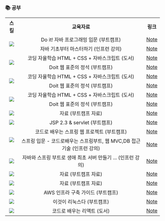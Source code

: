 <h3>📚 공부 </h3>

<table>
  <tr>
    <th>스킬</th>
    <th>교육자료</th>
    <th>링크</th>
  </tr>
  <tr align="center">
    <td align="center" rowspan="2"><img src="https://img.shields.io/badge/java-007396?style=flat-square&logo=java&logoColor=white"/></td> <!-- 자바 -->
    <td> Do it! 자바 프로그래밍 입문 (부트캠프) </td>
    <td> <a href="https://github.com/geonokwon/KGO_study/tree/main/JAVA/JAVA%20(Do%20it!%20%EC%9E%90%EB%B0%94%20%ED%94%84%EB%A1%9C%EA%B7%B8%EB%9E%98%EB%B0%8D%20%EC%9E%85%EB%AC%B8)"> Note </a>   </td>
  </tr>
  
  <tr align="center">
    <td> 자바 기초부터 마스터하기 (인프런 강의)</td>
    <td> <a href="https://github.com/geonokwon/KGO_study/tree/main/JAVA/JAVA%20(%EC%9D%B8%ED%94%84%EB%9F%B0%20-%20%EC%9E%90%EB%B0%94%20%EA%B8%B0%EC%B4%88%EB%B6%80%ED%84%B0%20%EB%A7%88%EC%8A%A4%ED%84%B0%ED%95%98%EA%B8%B0)">Note</a></td>
  </tr>

  <!-- html -->
  <tr align="center">
    <td rowspan="2"><img src="https://img.shields.io/badge/html5-E34F26?style=flat-square&logo=html5&logoColor=white"/></td> 
    <td> 코딩 자율학습 HTML + CSS + 자바스크립트 (도서) </td>
    <td> <a href="https://github.com/geonokwon/KGO_study/tree/main/HTML/%EC%BD%94%EB%94%A9%20%EC%9E%90%EC%9C%A8%ED%95%99%EC%8A%B5%20HTML%20%2B%20CSS%20%2B%20%EC%9E%90%EB%B0%94%EC%8A%A4%ED%81%AC%EB%A6%BD%ED%8A%B8">Note</a></td>
  </tr>

  <tr align="center">
    <td> Doit 웹 표준의 정석 (부트캠프) </td>
    <td> <a href="https://github.com/geonokwon/KGO_study/tree/main/HTML/Doit%20%EC%9B%B9%20%ED%91%9C%EC%A4%80%EC%9D%98%20%EC%A0%95%EC%84%9D">Note</a></td>
  </tr>

  <!-- CSS -->
  <tr align="center">
    <td rowspan="2"><img src="https://img.shields.io/badge/css-1572B6?style=flat-square&logo=css3&logoColor=white"/></td> 
    <td> 코딩 자율학습 HTML + CSS + 자바스크립트 (도서) </td>
    <td> <a href="https://github.com/geonokwon/KGO_study/tree/main/CSS/%EC%BD%94%EB%94%A9%20%EC%9E%90%EC%9C%A8%ED%95%99%EC%8A%B5%20HTML%20%2B%20CSS%20%2B%20%EC%9E%90%EB%B0%94%EC%8A%A4%ED%81%AC%EB%A6%BD%ED%8A%B8">Note</a></td>
  </tr>

   <tr align="center">
    <td> Doit 웹 표준의 정석 (부트캠프) </td>
    <td> <a href="https://github.com/geonokwon/KGO_study/tree/main/CSS/Doit%20%EC%9B%B9%20%ED%91%9C%EC%A4%80%EC%9D%98%20%EC%A0%95%EC%84%9D">Note</a></td>
  </tr>

  <!-- 자바스크립트 -->
  <tr align="center">
    <td rowspan="2"><img src="https://img.shields.io/badge/Javascript-ffb13b?style=flat-square&logo=javascript&logoColor=white"/></td> 
    <td> 코딩 자율학습 HTML + CSS + 자바스크립트 (도서) </td>
    <td> <a href="https://github.com/geonokwon/KGO_study/tree/main/JavaScript/%EC%BD%94%EB%94%A9%20%EC%9E%90%EC%9C%A8%ED%95%99%EC%8A%B5%20HTML%20%2B%20CSS%20%2B%20%EC%9E%90%EB%B0%94%EC%8A%A4%ED%81%AC%EB%A6%BD%ED%8A%B8">Note</a></td>
  </tr>

   <tr align="center">
    <td> Doit 웹 표준의 정석 (부트캠프) </td>
    <td> <a href="https://github.com/geonokwon/KGO_study/tree/main/JavaScript/Doit%20%EC%9B%B9%20%ED%91%9C%EC%A4%80%EC%9D%98%20%EC%A0%95%EC%84%9D">Note</a></td>
  </tr>

  <!-- JQuery -->
  <tr align="center">
    <td><img src="https://img.shields.io/badge/jquery-0769AD?style=flat-square&logo=jquery&logoColor=white"></td> 
    <td> 자료 (부트캠프 자료) </td>
    <td> <a href="https://github.com/geonokwon/KGO_study/tree/main/JQuery">Note</a></td>
  </tr>

  <!-- JSP -->
  <tr align="center">
    <td><img src="https://img.shields.io/badge/jsp-007396?style=flat-square&logoColor=white"/></td> 
    <td> JSP 2.3 & servlet (부트캠프) </td>
    <td> <a href="https://github.com/geonokwon/KGO_study/tree/main/JSP">Note</a></td>
  </tr>

  <!-- Spring -->
  <tr align="center">
    <td rowspan="2"><img src="https://img.shields.io/badge/spring-6DB33F?style=flat-square&logo=spring&logoColor=white"/></td> 
    <td> 코드로 배우는 스프링 웹 프로젝트 (부트캠프) </td>
    <td> <a href="https://github.com/geonokwon/KGO_study/tree/main/Spring">Note</a></td>
  </tr>

  <tr align="center">
    <td> 스프링 입문 - 코드로배우는 스프링부트, 웹 MVC,DB 접근기술 (인프런 강의) </td>
    <td> <a href="https://github.com/geonokwon/KGO_study/tree/main/Spring/SpringProject">Note</a></td>
  </tr>

  <!-- Spring Boot -->
  <tr align="center">
    <td><img src="https://img.shields.io/badge/SpringBoot-6DB33F?style=flat-square&logo=SpringBoot&logoColor=white"/></td> 
    <td> 자바와 스프링 부트로 생애 최초 서버 만들기 ... (인프런 강의) </td>
    <td> <a href="https://github.com/geonokwon/KGO_study/tree/main/SpringBoot">Note</a></td>
  </tr>
  

  <!-- MySQL -->
  <tr align="center">
    <td><img src="https://img.shields.io/badge/mysql-4479A1?style=flat-square&logo=mysql&logoColor=white"/></td> 
    <td> 자료 (부트캠프 자료) </td>
    <td> <a href="https://github.com/geonokwon/KGO_study/tree/main/SQL/MySQL">Note</a></td>
  </tr>
  
  <!-- Oracle -->
  <tr align="center">
    <td><img src="https://img.shields.io/badge/oracle-F80000?style=flat-square&logo=oracle&logoColor=white"/></td> 
    <td> 자료 (부트캠프 자료) </td>
    <td> <a href="https://github.com/geonokwon/KGO_study/tree/main/SQL/Oracle">Note</a></td>
  </tr>
  
  <!-- AWS -->
  <tr align="center">
    <td><img src="https://img.shields.io/badge/amazonaws-232F3E?style=flat-square&logo=amazonaws&logoColor=white"/></td>
    <td> AWS 인프라 구축 가이드 (부트캠프) </td>
    <td> <a href="https://github.com/geonokwon/KGO_study/tree/main/Cloud/AWS%20%E1%84%89%E1%85%B5%E1%86%AF%E1%84%89%E1%85%B3%E1%86%B8%E1%84%8C%E1%85%A1%E1%84%85%E1%85%AD">Note</a></td>
  </tr>

  <!-- linux -->
  <tr align="center">
    <td><img src="https://img.shields.io/badge/linux-FCC624?style=flat-square&logo=linux&logoColor=black"/></td>
    <td> 이것이 리눅스다 (부트캠프) </td>
    <td> <a href="https://github.com/geonokwon/KGO_study/tree/main/Cloud">Note</a></td>
  </tr>

  <!-- react -->
  <tr align="center">
    <td><img src="https://img.shields.io/badge/react-61DAFB?style=flat-square&logo=react&logoColor=black"></td>
    <td> 코드로 배우는 리액트 (도서) </td>
    <td> <a href="https://github.com/geonokwon/react-spring">Note</a></td>
  </tr>
</table>
